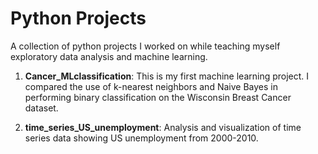 # Python Projects

A collection of python projects I worked on while teaching myself exploratory data analysis and machine learning.  

1) **Cancer_MLclassification**: This is my first machine learning project. I compared the use of k-nearest neighbors and Naive Bayes in performing binary classification on the Wisconsin Breast Cancer dataset.

2) **time_series_US_unemployment**: Analysis and visualization of time series data showing US unemployment from 2000-2010.
